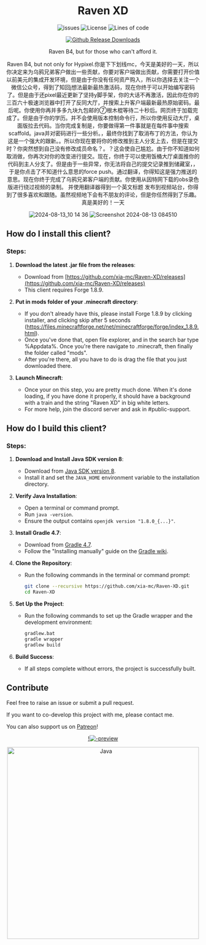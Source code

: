 <div align="center">
  
# Raven XD
<p align="center">
    <img src="https://img.shields.io/github/issues/xia-mc/Raven-bS?style=flat" alt="issues">
    <img src="https://img.shields.io/badge/license-GPLV3-green" alt="License">
    <img src="https://tokei.rs/b1/github/xia-mc/Raven-XD?category=code&style=flat" alt="Lines of code">
</p>

[![Github Release Downloads](https://img.shields.io/github/downloads/xia-mc/Raven-bS/total?label=Github%20Release%20Downloads&style=flat-square)](https://github.com/xia-mc/Raven-bS/releases)
<!--
[![CurseForge Downloads](http://cf.way2muchnoise.eu/997222.svg?badge_style=flat)](https://www.curseforge.com/minecraft/mc-mods/cheatdetector)
[![Modrinth Downloads](https://img.shields.io/modrinth/dt/QNVaUzHT?label=Modrinth%20Downloads&logo=Modrinth%20Downloads&style=flat-square)](https://modrinth.com/mod/cheatdetector)
-->

Raven B4, but for those who can't afford it.

Raven B4, but not only for Hypixel.你是下下划线mc，今天是美好的一天，所以你决定来为乌鸦兄弟客户做出一些贡献，你要对客户端做出贡献，你需要打开价值以前美元的集成开发环境，但是由于你没有任何资产购入，所以你选择去关注一个微信公众号，得到了知回j想法最新最热激活码，现在你终于可以开始编写密码了。但是由于还pixel最近更新了坚持y脚手架，你的大话不再激活，因此你在你的三百六十极速浏览器中打开了反同大厅，并搜索上升客户端最新最热原始密码。最后呢。你使用你再并多多九块九包邮的⑦根木棍等待二十秒后。网页终于加载完成了。但是由于你的学历。并不会使用版本控制命令行，所以你使用反动大厅，桌面版拉去代码。当你完成复制是，你要做得第一件事就是在每件事中搜索scaffold。java并对密码进行一些分析。，最终你找到了取消布丁的方法，你认为这是一个强大的跟新。。所以你现在要将你的修改推到主人分支上去，但是在提交时？你突然想到自己没有修改成员命名？。？这会使自己尴尬。由于你不知道如何取消做，你再次对你的改变进行提交。现在，你终于可以使用饭桶大厅桌面推你的代码到主人分支了。但是由于一些异常，你无法将自己的提交记录推到储藏室，，于是你点击了不知道什么意思的force push。通过翻译，你得知这是强力推送的意思。现在你终于完成了乌鸦兄弟客户端的贡献。你使用从因特网下载的obs录色版进行绕过视频的录制。
并使用翻译器得到一个英文标题
发布到视频站台，你得到了很多喜欢和跟随。虽然视频地下会有不朋友的评论，但是你任然得到了乐趣。
真是美好的！一天

![2024-08-13_10 14 36](https://github.com/user-attachments/assets/36e8920e-336e-4b62-ae3f-6b9962920812)
![Screenshot 2024-08-13 084510](https://github.com/user-attachments/assets/85637f18-9d6b-47d9-9dc2-cb8594aff585)
</div>

## How do I install this client?

### Steps:

1. **Download the latest .jar file from the releases**:
   - Download from [https://github.com/xia-mc/Raven-XD/releases](https://github.com/xia-mc/Raven-XD/releases)
   - This client requires Forge 1.8.9.

2. **Put in mods folder of your .minecraft directory**:
   - If you don't already have this, please install Forge 1.8.9 by clicking installer, and clicking skip after 5 seconds (https://files.minecraftforge.net/net/minecraftforge/forge/index_1.8.9.html).
   - Once you've done that, open file explorer, and in the search bar type %Appdata%. Once you're there navigate to .minecraft, then finally the folder called "mods".
   - After you're there, all you have to do is drag the file that you just downloaded there.

3. **Launch Minecraft**:
   - Once your on this step, you are pretty much done. When it's done loading, if you have done it properly, it should have a background with a train and the string "Raven XD" in big white letters.
   - For more help, join the discord server and ask in #public-support.

## How do I build this client?

### Steps:

1. **Download and Install Java SDK version 8**:
   - Download from [Java SDK version 8](https://adoptium.net/en-GB/temurin/releases/?version=8).
   - Install it and set the `JAVA_HOME` environment variable to the installation directory.

2. **Verify Java Installation**:
   - Open a terminal or command prompt.
   - Run `java -version`.
   - Ensure the output contains `openjdk version "1.8.0_{...}"`.

3. **Install Gradle 4.7**:
   - Download from [Gradle 4.7](https://gradle.org/next-steps/?version=4.7&format=bin).
   - Follow the "Installing manually" guide on the [Gradle wiki](https://gradle.org/install).

4. **Clone the Repository**:
   - Run the following commands in the terminal or command prompt:
     ```bash
     git clone --recursive https://github.com/xia-mc/Raven-XD.git
     cd Raven-XD
     ```

5. **Set Up the Project**:
   - Run the following commands to set up the Gradle wrapper and the development environment:
     ```bash
     gradlew.bat
     gradle wrapper
     gradlew build
     ```

6. **Build Success**:
   - If all steps complete without errors, the project is successfully built.


## Contribute
Feel free to raise an issue or submit a pull request.

If you want to co-develop this project with me, please contact me.

You can also support us on [Patreon](https://www.patreon.com/xia__mc)!

<div align="center">

[!![-preview](https://github.com/user-attachments/assets/ac50e6e5-3227-4ee9-9881-2e7b8ba47861)](https://www.patreon.com/xia__mc)

<img src="https://github.com/SAWARATSUKI/KawaiiLogos/blob/main/IntelliJ IDEA/IntelliJ IDEA.png" alt="Java" width="500" />

</div>
